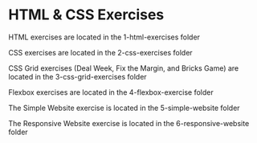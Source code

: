 # HTML & CSS Exercises

HTML exercises are located in the 1-html-exercises folder

CSS exercises are located in the 2-css-exercises folder

CSS Grid exercises (Deal Week, Fix the Margin, and Bricks Game) are located in the 3-css-grid-exercises folder

Flexbox exercises are located in the 4-flexbox-exercise folder

The Simple Website exercise is located in the 5-simple-website folder

The Responsive Website exercise is located in the 6-responsive-website folder